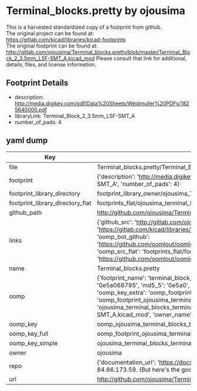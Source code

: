 # Terminal_blocks.pretty by ojousima  
This is a harvested standardized copy of a footprint from github.  
The original project can be found at:  
https://gitlab.com/kicad/libraries/kicad-footprints  
The original footprint can be found at:
http://gitlab.com/ojousima/Terminal_blocks.pretty/blob/master/Terminal_Block_2_3.5mm_LSF-SMT_A.kicad_mod
Please consult that link for additional, details, files, and license information.  
## Footprint Details
* description: http://media.digikey.com/pdf/Data%20Sheets/Weidmuller%20PDFs/1825640000.pdf  
* libraryLink: Terminal_Block_2_3.5mm_LSF-SMT_A  
* number_of_pads: 4  
## yaml dump  
| Key | Value |  
| --- | --- |  
| file | Terminal_blocks.pretty/Terminal_Block_2_3.5mm_LSF-SMT_A.kicad_mod |  
| footprint | {'description': 'http://media.digikey.com/pdf/Data%20Sheets/Weidmuller%20PDFs/1825640000.pdf', 'libraryLink': 'Terminal_Block_2_3.5mm_LSF-SMT_A', 'number_of_pads': 4} |  
| footprint_library_directory | footprint_library_owner/ojousima_Terminal_blocks.pretty |  
| footprint_library_directory_flat | footprints_flat/ojousima_terminal_blocks_terminal_block_2_3_5mm_lsf_smt_a/working |  
| github_path | http://github.com/ojousima/Terminal_blocks.pretty/blob/master/Terminal_Block_2_3.5mm_LSF-SMT_A.kicad_mod |  
| links | {'github_src': 'http://gitlab.com/ojousima/Terminal_blocks.pretty/blob/master/Terminal_Block_2_3.5mm_LSF-SMT_A.kicad_mod', 'github_src_repo': 'https://gitlab.com/kicad/libraries/kicad-footprints', 'oomp_bot': 'footprints/ojousima_terminal_blocks_terminal_block_2_3_5mm_lsf_smt_a/working', 'oomp_bot_github': 'https://github.com/oomlout/oomlout_oomp_footprint_bot/tree/main/footprints/ojousima_terminal_blocks_terminal_block_2_3_5mm_lsf_smt_a/working', 'oomp_src_flat': 'footprints_flat/footprints_flat/ojousima_terminal_blocks_terminal_block_2_3_5mm_lsf_smt_a/working', 'oomp_src_flat_github': 'https://github.com/oomlout/oomlout_oomp_footprint_src/tree/main/footprints_flat/ojousima_terminal_blocks_terminal_block_2_3_5mm_lsf_smt_a/working'} |  
| name | Terminal_blocks.pretty |  
| oomp | {'footprint_name': 'terminal_block_2_3_5mm_lsf_smt_a', 'library_name': 'terminal_blocks', 'md5': '0e5a068795b2df730c0366e5012abff9', 'md5_10': '0e5a068795', 'md5_5': '0e5a0', 'md5_6': '0e5a06', 'oomp_key': 'oomp_ojousima_terminal_blocks_terminal_block_2_3_5mm_lsf_smt_a', 'oomp_key_extra': 'oomp_footprint_ojousima_terminal_blocks_terminal_block_2_3_5mm_lsf_smt_a', 'oomp_key_full': 'oomp_footprint_ojousima_terminal_blocks_terminal_block_2_3_5mm_lsf_smt_a_0e5a06', 'oomp_key_simple': 'ojousima_terminal_blocks_terminal_block_2_3_5mm_lsf_smt_a', 'original_filename': 'Terminal_blocks.pretty/Terminal_Block_2_3.5mm_LSF-SMT_A.kicad_mod', 'owner_name': 'ojousima'} |  
| oomp_key | oomp_ojousima_terminal_blocks_terminal_block_2_3_5mm_lsf_smt_a |  
| oomp_key_full | oomp_footprint_ojousima_terminal_blocks_terminal_block_2_3_5mm_lsf_smt_a |  
| oomp_key_simple | ojousima_terminal_blocks_terminal_block_2_3_5mm_lsf_smt_a |  
| owner | ojousima |  
| repo | {'documentation_url': 'https://docs.github.com/rest/overview/resources-in-the-rest-api#rate-limiting', 'message': "API rate limit exceeded for 84.66.173.59. (But here's the good news: Authenticated requests get a higher rate limit. Check out the documentation for more details.)"} |  
| url | http://github.com/ojousima/Terminal_blocks.pretty |  

